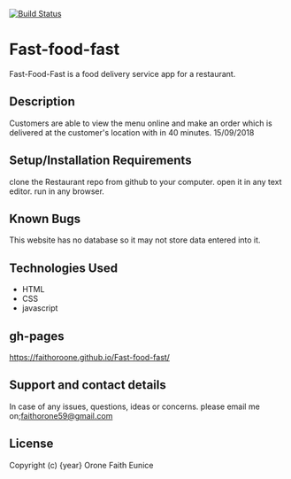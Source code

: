 [![Build Status](https://travis-ci.org/FaithOroone/Fast-food-fast.svg?branch=develop)](https://travis-ci.org/FaithOroone/Fast-food-fast)
# Fast-food-fast
Fast-Food-Fast is a food delivery service app for a restaurant.
## Description
Customers are able to view the menu online and make an order which is delivered at the customer's location with in 40 minutes.
15/09/2018

## Setup/Installation Requirements
clone the Restaurant repo from github to your computer. open it in any text editor. run in any browser.

## Known Bugs
This website has no database so it may not store data entered into it.

## Technologies Used
* HTML
* CSS
* javascript

## gh-pages
 https://faithoroone.github.io/Fast-food-fast/

## Support and contact details
In case of any issues, questions, ideas or concerns. please email me on;faithorone59@gmail.com

## License
 Copyright (c) {year} Orone Faith Eunice
